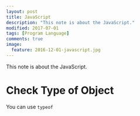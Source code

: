 ```yaml
---
layout: post
title: JavaScript
description: "This note is about the JavaScript."
modified: 2017-07-01
tags: [Program Language]
comments: true
image:
  feature: 2016-12-01-javascript.jpg
---
```


This note is about the JavaScript.

# Check Type of Object

You can use `typeof`

